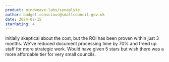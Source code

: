 ```yaml
---
product: mindweave-labs/synaplyte
author: budget.conscious@smallcouncil.gov.uk
date: 2024-02-15
starRating: 4
---
```


Initially skeptical about the cost, but the ROI has been proven within just 3 months. We've reduced document processing time by 70% and freed up staff for more strategic work. Would have given 5 stars but wish there was a more affordable tier for very small councils.
